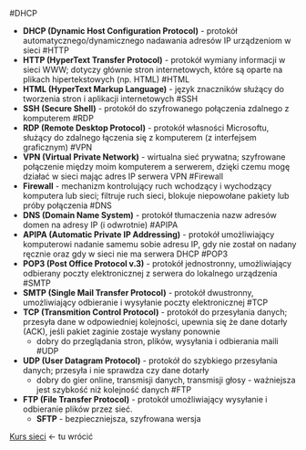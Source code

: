 #DHCP
- **DHCP (Dynamic Host Configuration Protocol)** - protokół automatycznego/dynamicznego nadawania adresów IP urządzeniom w sieci
#HTTP
- **HTTP (HyperText Transfer Protocol)** - protokół wymiany informacji w sieci WWW; dotyczy głównie stron internetowych, które są oparte na plikach hipertekstowych (np. HTML)
#HTML
- **HTML (HyperText Markup Language)** - język znaczników służący do tworzenia stron i aplikacji internetowych
#SSH
- **SSH (Secure Shell)** - protokół do szyfrowanego połączenia zdalnego z komputerem
#RDP
- **RDP (Remote Desktop Protocol)** - protokół własności Microsoftu, służący do zdalnego łączenia się z komputerem (z interfejsem graficznym)
#VPN
- **VPN (Virtual Private Network)** - wirtualna sieć prywatna; szyfrowane połączenie między moim komputerem a serwerem, dzięki czemu mogę działać w sieci mając adres IP serwera VPN
#Firewall
- **Firewall** - mechanizm kontrolujący ruch wchodzący i wychodzący komputera lub sieci; filtruje ruch sieci, blokuje niepowołane pakiety lub próby połączenia
#DNS
- **DNS (Domain Name System)** - protokół tłumaczenia nazw adresów domen na adresy IP (i odwrotnie)
#APIPA
- **APIPA (Automatic Private IP Addressing)** - protokół umożliwiający komputerowi nadanie samemu sobie adresu IP, gdy nie został on nadany ręcznie oraz gdy w sieci nie ma serwera DHCP
#POP3
- **POP3 (Post Office Protocol v.3)** - protokół jednostronny, umożliwiający odbierany poczty elektronicznej z serwera do lokalnego urządzenia
#SMTP
- **SMTP (Single Mail Transfer Protocol)** - protokół dwustronny, umożliwiający odbieranie i wysyłanie poczty elektronicznej
#TCP
- **TCP (Transmition Control Protocol)** - protokół do przesyłania danych; przesyła dane w odpowiedniej kolejności, upewnia się że dane dotarły (ACK), jeśli pakiet zaginie zostaje wysłany ponownie
	- dobry do przeglądania stron, plików, wysyłania i odbierania maili
#UDP
- **UDP (User Datagram Protocol)** - protokół do szybkiego przesyłania danych; przesyła i nie sprawdza czy dane dotarły
	- dobry do gier online, transmisji danych, transmisji głosy - ważniejsza jest szybkość niż kolejność danych
#FTP
- **FTP (File Transfer Protocol)** - protokół umożliwiający wysyłanie i odbieranie plików przez sieć.
	- **SFTP** - bezpieczniejsza, szyfrowana wersja








[Kurs sieci](https://www.youtube.com/watch?v=HpjFsjjFIdE&list=PLpUS2q-4L9xx9P1SzadLKXGEY30yhVqYu&index=8) <- tu wrócić